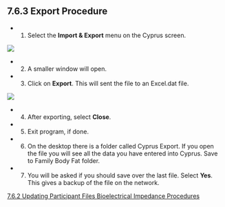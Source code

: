## 7.6.3 Export Procedure

* 1. Select the **Import & Export** menu on the Cyprus screen.

<div class="center">
  <img src=":images_path:/7.6.3 Export Procedure-1.png">
</div>

* 2. A smaller window will open.
* 3. Click on **Export**. This will sent the file to an Excel.dat file.

<div class="center">
  <img src=":images_path:/7.6.3 Export Procedure-3.png">
</div>

* 4. After exporting, select **Close**.
* 5. Exit program, if done.
* 6. On the desktop there is a folder called Cyprus Export. If you open the file you will see all the data you have entered into Cyprus. Save to Family Body Fat folder.
* 7. You will be asked if you should save over the last file. Select **Yes**. This gives a backup of the file on the network.


<div class="center">
<div class="btn-group">
  <a href=":pages_path:/manuals/bioelectrical-impedance/7-06-02-updating-ppt-file.md" class="btn btn-default">
    <span class="glyphicon glyphicon-chevron-left"></span>
    7.6.2 Updating Participant Files
  </a>

  <a href=":pages_path:/manuals/bioelectrical-impedance" class="btn btn-default">
    <span class="glyphicon glyphicon-chevron-up"></span>
    Bioelectrical Impedance Procedures
  </a>
</div>
</div>
